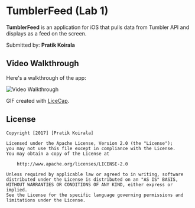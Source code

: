 # TumblerFeed (Lab 1)

**TumblerFeed** is an application for iOS that pulls data from Tumbler API and displays as a feed on the screen.

Submitted by: **Pratik Koirala**

## Video Walkthrough 

Here's a walkthrough of the app:

<img src='http://i.imgur.com/2iAXRBw.gif' title='Video Walkthrough' width='' alt='Video Walkthrough' />

GIF created with [LiceCap](http://www.cockos.com/licecap/).

## License

    Copyright [2017] [Pratik Koirala]

    Licensed under the Apache License, Version 2.0 (the "License");
    you may not use this file except in compliance with the License.
    You may obtain a copy of the License at

        http://www.apache.org/licenses/LICENSE-2.0

    Unless required by applicable law or agreed to in writing, software
    distributed under the License is distributed on an "AS IS" BASIS,
    WITHOUT WARRANTIES OR CONDITIONS OF ANY KIND, either express or implied.
    See the License for the specific language governing permissions and
    limitations under the License.
